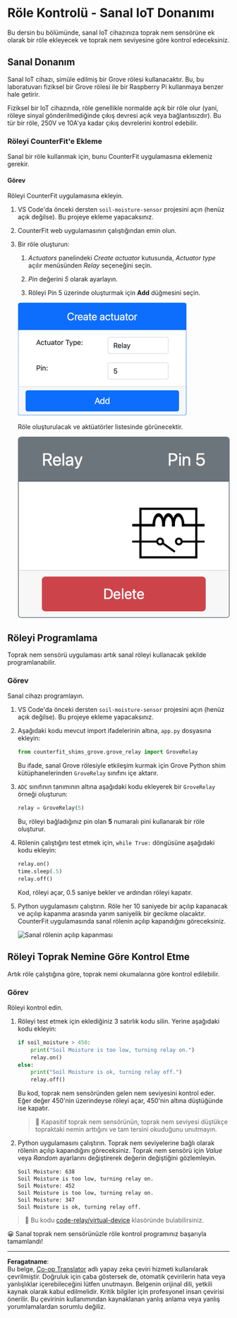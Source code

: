 <!--
CO_OP_TRANSLATOR_METADATA:
{
  "original_hash": "f8f541ee945545017a51aaf309aa37c3",
  "translation_date": "2025-08-28T04:17:33+00:00",
  "source_file": "2-farm/lessons/3-automated-plant-watering/virtual-device-relay.md",
  "language_code": "tr"
}
-->
# Röle Kontrolü - Sanal IoT Donanımı

Bu dersin bu bölümünde, sanal IoT cihazınıza toprak nem sensörüne ek olarak bir röle ekleyecek ve toprak nem seviyesine göre kontrol edeceksiniz.

## Sanal Donanım

Sanal IoT cihazı, simüle edilmiş bir Grove rölesi kullanacaktır. Bu, bu laboratuvarı fiziksel bir Grove rölesi ile bir Raspberry Pi kullanmaya benzer hale getirir.

Fiziksel bir IoT cihazında, röle genellikle normalde açık bir röle olur (yani, röleye sinyal gönderilmediğinde çıkış devresi açık veya bağlantısızdır). Bu tür bir röle, 250V ve 10A'ya kadar çıkış devrelerini kontrol edebilir.

### Röleyi CounterFit'e Ekleme

Sanal bir röle kullanmak için, bunu CounterFit uygulamasına eklemeniz gerekir.

#### Görev

Röleyi CounterFit uygulamasına ekleyin.

1. VS Code'da önceki dersten `soil-moisture-sensor` projesini açın (henüz açık değilse). Bu projeye ekleme yapacaksınız.

1. CounterFit web uygulamasının çalıştığından emin olun.

1. Bir röle oluşturun:

    1. *Actuators* panelindeki *Create actuator* kutusunda, *Actuator type* açılır menüsünden *Relay* seçeneğini seçin.

    1. *Pin* değerini *5* olarak ayarlayın.

    1. Röleyi Pin 5 üzerinde oluşturmak için **Add** düğmesini seçin.

    ![Röle ayarları](../../../../../translated_images/counterfit-create-relay.fa7c40fd0f2f6afc33b35ea94fcb235085be4861e14e3fe6b9b7bcfc82d1c888.tr.png)

    Röle oluşturulacak ve aktüatörler listesinde görünecektir.

    ![Oluşturulan röle](../../../../../translated_images/counterfit-relay.bbf74c1dbdc8b9acd983367fcbd06703a402aefef6af54ddb28e11307ba8a12c.tr.png)

## Röleyi Programlama

Toprak nem sensörü uygulaması artık sanal röleyi kullanacak şekilde programlanabilir.

### Görev

Sanal cihazı programlayın.

1. VS Code'da önceki dersten `soil-moisture-sensor` projesini açın (henüz açık değilse). Bu projeye ekleme yapacaksınız.

1. Aşağıdaki kodu mevcut import ifadelerinin altına, `app.py` dosyasına ekleyin:

    ```python
    from counterfit_shims_grove.grove_relay import GroveRelay
    ```

    Bu ifade, sanal Grove rölesiyle etkileşim kurmak için Grove Python shim kütüphanelerinden `GroveRelay` sınıfını içe aktarır.

1. `ADC` sınıfının tanımının altına aşağıdaki kodu ekleyerek bir `GroveRelay` örneği oluşturun:

    ```python
    relay = GroveRelay(5)
    ```

    Bu, röleyi bağladığınız pin olan **5** numaralı pini kullanarak bir röle oluşturur.

1. Rölenin çalıştığını test etmek için, `while True:` döngüsüne aşağıdaki kodu ekleyin:

    ```python
    relay.on()
    time.sleep(.5)
    relay.off()
    ```

    Kod, röleyi açar, 0.5 saniye bekler ve ardından röleyi kapatır.

1. Python uygulamasını çalıştırın. Röle her 10 saniyede bir açılıp kapanacak ve açılıp kapanma arasında yarım saniyelik bir gecikme olacaktır. CounterFit uygulamasında sanal rölenin açılıp kapandığını göreceksiniz.

    ![Sanal rölenin açılıp kapanması](../../../../../images/virtual-relay-turn-on-off.gif)

## Röleyi Toprak Nemine Göre Kontrol Etme

Artık röle çalıştığına göre, toprak nemi okumalarına göre kontrol edilebilir.

### Görev

Röleyi kontrol edin.

1. Röleyi test etmek için eklediğiniz 3 satırlık kodu silin. Yerine aşağıdaki kodu ekleyin:

    ```python
    if soil_moisture > 450:
        print("Soil Moisture is too low, turning relay on.")
        relay.on()
    else:
        print("Soil Moisture is ok, turning relay off.")
        relay.off()
    ```

    Bu kod, toprak nem sensöründen gelen nem seviyesini kontrol eder. Eğer değer 450'nin üzerindeyse röleyi açar, 450'nin altına düştüğünde ise kapatır.

    > 💁 Kapasitif toprak nem sensörünün, toprak nem seviyesi düştükçe topraktaki nemin arttığını ve tam tersini okuduğunu unutmayın.

1. Python uygulamasını çalıştırın. Toprak nem seviyelerine bağlı olarak rölenin açılıp kapandığını göreceksiniz. Toprak nem sensörü için *Value* veya *Random* ayarlarını değiştirerek değerin değiştiğini gözlemleyin.

    ```output
    Soil Moisture: 638
    Soil Moisture is too low, turning relay on.
    Soil Moisture: 452
    Soil Moisture is too low, turning relay on.
    Soil Moisture: 347
    Soil Moisture is ok, turning relay off.
    ```

> 💁 Bu kodu [code-relay/virtual-device](../../../../../2-farm/lessons/3-automated-plant-watering/code-relay/virtual-device) klasöründe bulabilirsiniz.

😀 Sanal toprak nem sensörünüzle röle kontrol programınız başarıyla tamamlandı!

---

**Feragatname**:  
Bu belge, [Co-op Translator](https://github.com/Azure/co-op-translator) adlı yapay zeka çeviri hizmeti kullanılarak çevrilmiştir. Doğruluk için çaba göstersek de, otomatik çevirilerin hata veya yanlışlıklar içerebileceğini lütfen unutmayın. Belgenin orijinal dili, yetkili kaynak olarak kabul edilmelidir. Kritik bilgiler için profesyonel insan çevirisi önerilir. Bu çevirinin kullanımından kaynaklanan yanlış anlama veya yanlış yorumlamalardan sorumlu değiliz.